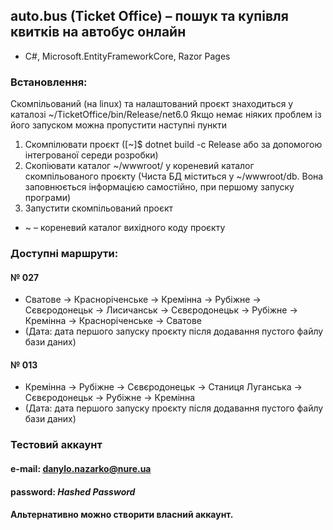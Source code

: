 ## auto.bus (Ticket Office) – пошук та купівля квитків на автобус онлайн

- C#, Microsoft.EntityFrameworkCore, Razor Pages

### Встановлення:

Скомпільований (на linux) та налаштований проєкт знаходиться у каталозі ~/TicketOffice/bin/Release/net6.0 
Якщо немає ніяких проблем із його запуском можна пропустити наступні пункти

1. Скомпілювати проєкт ([~]$ dotnet build -c Release або за допомогою інтегрованої середи розробки)
2. Скопіювати каталог ~/wwwroot/ у кореневий каталог скомпільованого проєкту (Чиста БД міститься у ~/wwwroot/db. Вона заповнюється інформацією самостійно, при першому запуску програми)
3. Запустити скомпільований проєкт

* ~ – кореневий каталог вихідного коду проєкту

### Доступні маршрути:

#### № 027

- Сватове -> Красноріченське -> Кремінна -> Рубіжне -> Сєвєродонецьк -> Лисичанськ -> Сєвєродонецьк -> Рубіжне -> Кремінна -> Красноріченське -> Сватове 
- (Дата: дата першого запуску проєкту після додавання пустого файлу бази даних)

#### № 013

- Кремінна -> Рубіжне -> Сєвєродонецьк -> Станиця Луганська -> Сєвєродонецьк -> Рубіжне -> Кремінна 
- (Дата: дата першого запуску проєкту після додавання пустого файлу бази даних)

### Тестовий аккаунт

#### e-mail: danylo.nazarko@nure.ua
#### password: *Hashed Password*

#### Альтернативно можно створити власний аккаунт.
